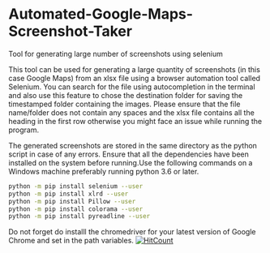 # Automated-Google-Maps-Screenshot-Taker
Tool for generating large number of screenshots using selenium

This tool can be used for generating a large quantity of screenshots (in this case Google Maps) from an xlsx file using a browser automation tool called Selenium. You can search for the file using autocompletion in the terminal and also use this feature to chose the destination folder for saving the timestamped folder containing the images. Please ensure that the file name/folder does not contain any spaces and the xlsx file contains all the heading in the first row otherwise you might face an issue while running the program.

The generated screenshots are stored in the same directory as the python script in case of any errors. Ensure that all the dependencies have been installed on the system before running.Use the following commands on a Windows machine preferably running python 3.6 or later.

```sh
python -m pip install selenium --user
python -m pip install xlrd --user
python -m pip install Pillow --user
python -m pip install colorama --user
python -m pip install pyreadline --user
```
Do not forget do installl the chromedriver for your latest version of Google Chrome and set in the path variables.
[![HitCount](http://hits.dwyl.io/argoopjmc/Automated-Google-Maps-Screenshot-Taker.svg)](http://hits.dwyl.io/argoopjmc/Automated-Google-Maps-Screenshot-Taker)
